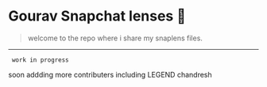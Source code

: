 # Gourav Snapchat lenses 👯
> welcome to the repo where i share my snaplens files.

---
     work in progress 
 soon addding more contributers including LEGEND chandresh    
